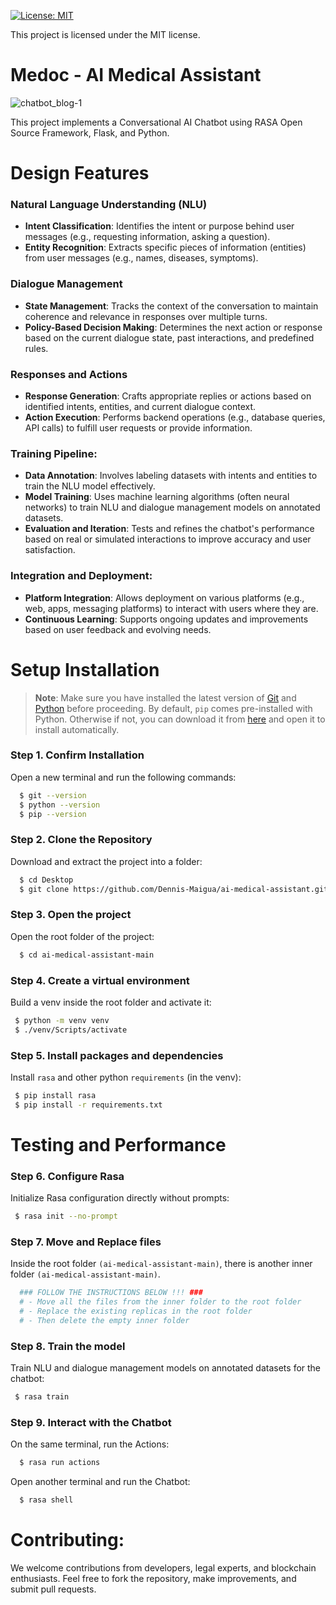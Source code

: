 [![License: MIT](https://img.shields.io/badge/License-MIT-yellow.svg)](https://opensource.org/licenses/MIT)

This project is licensed under the MIT license.

# Medoc - AI Medical Assistant

![chatbot_blog-1](https://github.com/Dennis-Maigua/ai-medical-assistant/assets/32156551/37f7de8b-e13c-42fd-a711-09d6122677cb)

This project implements a Conversational AI Chatbot using RASA Open Source Framework, Flask, and Python.

# Design Features

### Natural Language Understanding (NLU)
- **Intent Classification**: Identifies the intent or purpose behind user messages (e.g., requesting information, asking a question).
- **Entity Recognition**: Extracts specific pieces of information (entities) from user messages (e.g., names, diseases, symptoms).

### Dialogue Management
- **State Management**: Tracks the context of the conversation to maintain coherence and relevance in responses over multiple turns.
- **Policy-Based Decision Making**: Determines the next action or response based on the current dialogue state, past interactions, and predefined rules.

### Responses and Actions
- **Response Generation**: Crafts appropriate replies or actions based on identified intents, entities, and current dialogue context.
- **Action Execution**: Performs backend operations (e.g., database queries, API calls) to fulfill user requests or provide information.
  
### Training Pipeline:
- **Data Annotation**: Involves labeling datasets with intents and entities to train the NLU model effectively.
- **Model Training**: Uses machine learning algorithms (often neural networks) to train NLU and dialogue management models on annotated datasets.
- **Evaluation and Iteration**: Tests and refines the chatbot's performance based on real or simulated interactions to improve accuracy and user satisfaction.

### Integration and Deployment:
- **Platform Integration**: Allows deployment on various platforms (e.g., web, apps, messaging platforms) to interact with users where they are.
- **Continuous Learning**: Supports ongoing updates and improvements based on user feedback and evolving needs.

# Setup Installation

>**Note**: Make sure you have installed the latest version of [Git](https://git-scm.com/downloads) and [Python](https://www.python.org/downloads/release/python-31011/) before proceeding. By default, `pip` comes pre-installed with Python. Otherwise if not, you can download it from [here](https://bootstrap.pypa.io/get-pip.py) and open it to install automatically.

### Step 1. Confirm Installation

Open a new terminal and run the following commands:

  ```bash
    $ git --version
    $ python --version
    $ pip --version
  ```

### Step 2. Clone the Repository

Download and extract the project into a folder:

  ```bash
    $ cd Desktop
    $ git clone https://github.com/Dennis-Maigua/ai-medical-assistant.git
  ```

### Step 3. Open the project

Open the root folder of the project:

  ```bash
    $ cd ai-medical-assistant-main
  ```

### Step 4. Create a virtual environment

Build a venv inside the root folder and activate it:

  ```bash
   $ python -m venv venv
   $ ./venv/Scripts/activate
  ```
   
### Step 5. Install packages and dependencies

Install `rasa` and other python `requirements` (in the venv):
  
  ```bash
   $ pip install rasa
   $ pip install -r requirements.txt
  ```

# Testing and Performance

### Step 6. Configure Rasa

Initialize Rasa configuration directly without prompts:
  
  ```bash
   $ rasa init --no-prompt
  ```

### Step 7. Move and Replace files

Inside the root folder `(ai-medical-assistant-main)`, there is another inner folder `(ai-medical-assistant-main)`.

  ```bash
    ### FOLLOW THE INSTRUCTIONS BELOW !!! ###
    # - Move all the files from the inner folder to the root folder
    # - Replace the existing replicas in the root folder
    # - Then delete the empty inner folder
  ```

### Step 8. Train the model

Train NLU and dialogue management models on annotated datasets for the chatbot:
  
  ```bash
   $ rasa train
  ```

### Step 9. Interact with the Chatbot

On the same terminal, run the Actions:

  ```bash
    $ rasa run actions
  ```

Open another terminal and run the Chatbot:

  ```bash
    $ rasa shell
  ```

# Contributing:

We welcome contributions from developers, legal experts, and blockchain enthusiasts. Feel free to fork the repository, make improvements, and submit pull requests.
